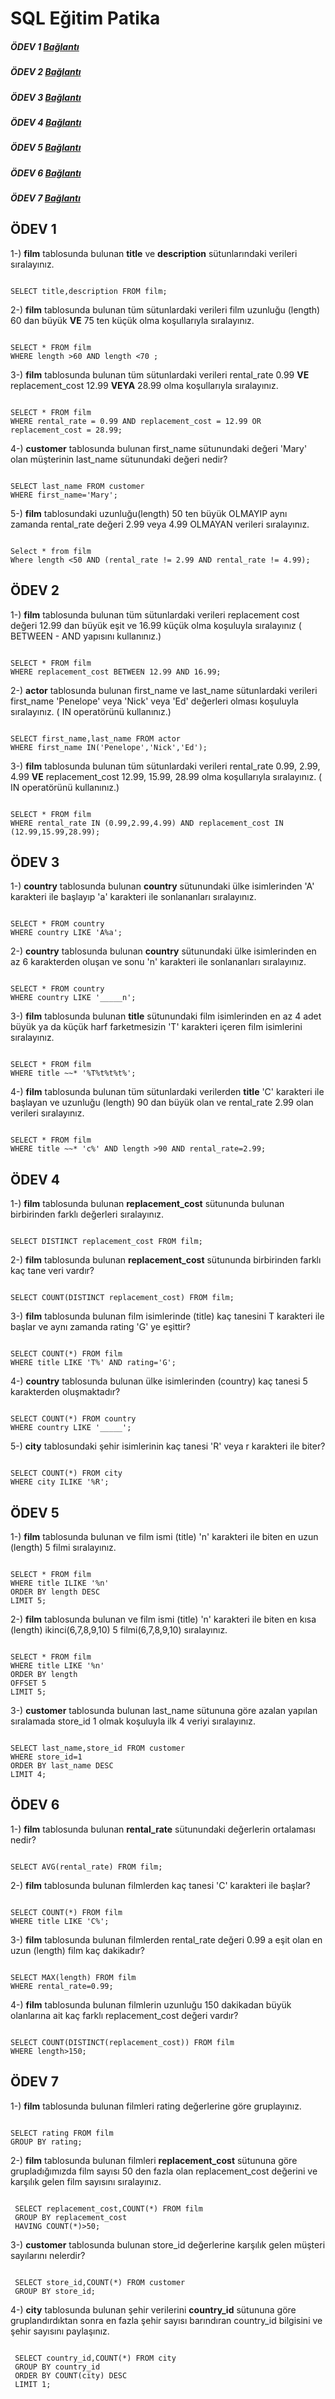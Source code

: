 
# SQL Eğitim Patika


##### ÖDEV 1 [Bağlantı](https://github.com/busrakornes/sql_odev/blob/main/README.md#%C3%B6dev-1)
##### ÖDEV 2 [Bağlantı](https://github.com/busrakornes/sql_odev/blob/main/README.md#%C3%B6dev-2)
##### ÖDEV 3 [Bağlantı](https://github.com/busrakornes/sql_odev/blob/main/README.md#%C3%B6dev-3)
##### ÖDEV 4 [Bağlantı](https://github.com/busrakornes/sql_odev/blob/main/README.md#%C3%B6dev-4)
##### ÖDEV 5 [Bağlantı](https://github.com/busrakornes/sql_odev/blob/main/README.md#%C3%B6dev-5)
##### ÖDEV 6 [Bağlantı](https://github.com/busrakornes/sql_odev/blob/main/README.md#%C3%B6dev-6)
##### ÖDEV 7 [Bağlantı](https://github.com/busrakornes/sql_odev/blob/main/README.md#%C3%B6dev-7)




## ÖDEV 1 

1-) **film** tablosunda bulunan __title__ ve **description** sütunlarındaki verileri sıralayınız.

```

SELECT title,description FROM film;

```



2-) **film** tablosunda bulunan tüm sütunlardaki verileri film uzunluğu (length) 60 dan büyük __VE__ 75 ten küçük olma koşullarıyla sıralayınız.

```

SELECT * FROM film
WHERE length >60 AND length <70 ;

```



3-) **film** tablosunda bulunan tüm sütunlardaki verileri rental_rate 0.99 __VE__ replacement_cost 12.99 __VEYA__ 28.99 olma koşullarıyla sıralayınız.

```

SELECT * FROM film
WHERE rental_rate = 0.99 AND replacement_cost = 12.99 OR replacement_cost = 28.99;

```



4-) __customer__ tablosunda bulunan first_name sütunundaki değeri 'Mary' olan müşterinin last_name sütunundaki değeri nedir?

```

SELECT last_name FROM customer
WHERE first_name='Mary';

```



5-) **film** tablosundaki uzunluğu(length) 50 ten büyük OLMAYIP aynı zamanda rental_rate değeri 2.99 veya 4.99 OLMAYAN verileri sıralayınız.

```

Select * from film
Where length <50 AND (rental_rate != 2.99 AND rental_rate != 4.99);

```



## ÖDEV 2 

1-) __film__ tablosunda bulunan tüm sütunlardaki verileri replacement cost değeri 12.99 dan büyük eşit ve 16.99 küçük olma koşuluyla sıralayınız ( BETWEEN - AND yapısını kullanınız.)

```    

SELECT * FROM film
WHERE replacement_cost BETWEEN 12.99 AND 16.99;

```



2-) **actor** tablosunda bulunan first_name ve last_name sütunlardaki verileri first_name 'Penelope' veya 'Nick' veya 'Ed' değerleri olması koşuluyla sıralayınız. ( IN operatörünü kullanınız.)

```

SELECT first_name,last_name FROM actor
WHERE first_name IN('Penelope','Nick','Ed');

```



3-) **film** tablosunda bulunan tüm sütunlardaki verileri rental_rate 0.99, 2.99, 4.99 __VE__ replacement_cost 12.99, 15.99, 28.99 olma koşullarıyla sıralayınız. ( IN operatörünü kullanınız.)

```

SELECT * FROM film
WHERE rental_rate IN (0.99,2.99,4.99) AND replacement_cost IN (12.99,15.99,28.99);

```



## ÖDEV 3

1-) **country** tablosunda bulunan **country** sütunundaki ülke isimlerinden 'A' karakteri ile başlayıp 'a' karakteri ile sonlananları sıralayınız.

```

SELECT * FROM country
WHERE country LIKE 'A%a';

```



2-) **country** tablosunda bulunan __country__ sütunundaki ülke isimlerinden en az 6 karakterden oluşan ve sonu 'n' karakteri ile sonlananları sıralayınız.

```

SELECT * FROM country
WHERE country LIKE '_____n';

```

3-) **film** tablosunda bulunan __title__ sütunundaki film isimlerinden en az 4 adet büyük ya da küçük harf farketmesizin 'T' karakteri içeren film isimlerini sıralayınız.

```

SELECT * FROM film
WHERE title ~~* '%T%t%t%t%';

```



4-) **film** tablosunda bulunan tüm sütunlardaki verilerden **title** 'C' karakteri ile başlayan ve uzunluğu (length) 90 dan büyük olan ve rental_rate 2.99 olan verileri sıralayınız.

```

SELECT * FROM film
WHERE title ~~* 'c%' AND length >90 AND rental_rate=2.99;

```




## ÖDEV 4

1-) **film** tablosunda bulunan **replacement_cost** sütununda bulunan birbirinden farklı değerleri sıralayınız.

```

SELECT DISTINCT replacement_cost FROM film;

```



2-) **film** tablosunda bulunan __replacement_cost__ sütununda birbirinden farklı kaç tane veri vardır?

```

SELECT COUNT(DISTINCT replacement_cost) FROM film;

```



3-) **film** tablosunda bulunan film isimlerinde (title) kaç tanesini T karakteri ile başlar ve aynı zamanda rating 'G' ye eşittir?

```

SELECT COUNT(*) FROM film
WHERE title LIKE 'T%' AND rating='G';

```



4-) **country** tablosunda bulunan ülke isimlerinden (country) kaç tanesi 5 karakterden oluşmaktadır?

```

SELECT COUNT(*) FROM country
WHERE country LIKE '_____';

```



5-) **city** tablosundaki şehir isimlerinin kaç tanesi 'R' veya r karakteri ile biter?

```

SELECT COUNT(*) FROM city
WHERE city ILIKE '%R';

```




## ÖDEV 5

1-) **film** tablosunda bulunan ve film ismi (title) 'n' karakteri ile biten en uzun (length) 5 filmi sıralayınız.

```

SELECT * FROM film
WHERE title ILIKE '%n'
ORDER BY length DESC
LIMIT 5;

```



2-) **film** tablosunda bulunan ve film ismi (title) 'n' karakteri ile biten en kısa (length) ikinci(6,7,8,9,10) 5 filmi(6,7,8,9,10) sıralayınız.

```

SELECT * FROM film
WHERE title LIKE '%n'
ORDER BY length 
OFFSET 5
LIMIT 5;

```



3-) **customer** tablosunda bulunan last_name sütununa göre azalan yapılan sıralamada store_id 1 olmak koşuluyla ilk 4 veriyi sıralayınız.

```

SELECT last_name,store_id FROM customer
WHERE store_id=1
ORDER BY last_name DESC
LIMIT 4;

```




## ÖDEV 6

1-) **film** tablosunda bulunan **rental_rate** sütunundaki değerlerin ortalaması nedir?

```

SELECT AVG(rental_rate) FROM film;

```



2-) **film** tablosunda bulunan filmlerden kaç tanesi 'C' karakteri ile başlar?

```

SELECT COUNT(*) FROM film
WHERE title LIKE 'C%';

```




3-) **film**  tablosunda bulunan filmlerden rental_rate değeri 0.99 a eşit olan en uzun (length) film kaç dakikadır?

```

SELECT MAX(length) FROM film
WHERE rental_rate=0.99;

```



4-) **film** tablosunda bulunan filmlerin uzunluğu 150 dakikadan büyük olanlarına ait kaç farklı replacement_cost değeri vardır?

```

SELECT COUNT(DISTINCT(replacement_cost)) FROM film
WHERE length>150;

```





## ÖDEV 7

1-) **film** tablosunda bulunan filmleri rating değerlerine göre gruplayınız.

```

SELECT rating FROM film
GROUP BY rating;

```



2-) **film** tablosunda bulunan filmleri **replacement_cost** sütununa göre grupladığımızda film sayısı 50 den fazla olan replacement_cost değerini ve karşılık gelen film sayısını sıralayınız.

```

 SELECT replacement_cost,COUNT(*) FROM film
 GROUP BY replacement_cost
 HAVING COUNT(*)>50;

```



3-) **customer** tablosunda bulunan store_id değerlerine karşılık gelen müşteri sayılarını nelerdir?

```

 SELECT store_id,COUNT(*) FROM customer
 GROUP BY store_id;

```



4-) **city** tablosunda bulunan şehir verilerini **country_id** sütununa göre gruplandırdıktan sonra en fazla şehir sayısı barındıran country_id bilgisini ve şehir sayısını paylaşınız.

```

 SELECT country_id,COUNT(*) FROM city
 GROUP BY country_id
 ORDER BY COUNT(city) DESC
 LIMIT 1;

```




